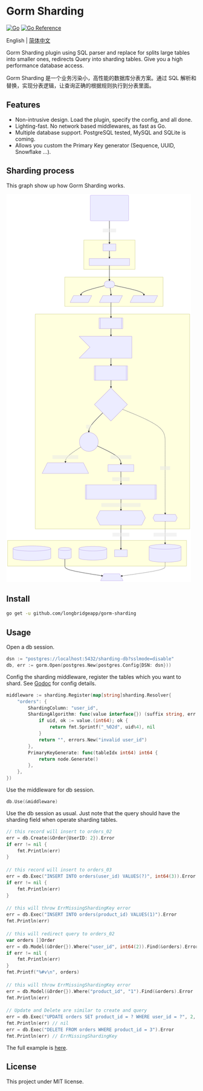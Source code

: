 # Gorm Sharding

[![Go](https://github.com/longbridgeapp/gorm-sharding/actions/workflows/go.yml/badge.svg)](https://github.com/longbridgeapp/gorm-sharding/actions/workflows/go.yml)
[![Go Reference](https://pkg.go.dev/badge/github.com/longbridgeapp/gorm-sharding.svg)](https://pkg.go.dev/github.com/longbridgeapp/gorm-sharding)

English | [简体中文](./README.zh-CN.md)

Gorm Sharding plugin using SQL parser and replace for splits large tables into smaller ones, redirects Query into sharding tables. Give you a high performance database access.

Gorm Sharding 是一个业务污染小，高性能的数据库分表方案。通过 SQL 解析和替换，实现分表逻辑，让查询正确的根据规则执行到分表里面。

## Features

- Non-intrusive design. Load the plugin, specify the config, and all done.
- Lighting-fast. No network based middlewares, as fast as Go.
- Multiple database support. PostgreSQL tested, MySQL and SQLite is coming.
- Allows you custom the Primary Key generator (Sequence, UUID, Snowflake ...).

## Sharding process

This graph show up how Gorm Sharding works.

![Example](./docs/query.svg)

## Install

```bash
go get -u github.com/longbridgeapp/gorm-sharding
```

## Usage

Open a db session.

```go
dsn := "postgres://localhost:5432/sharding-db?sslmode=disable"
db, err := gorm.Open(postgres.New(postgres.Config{DSN: dsn}))
```

Config the sharding middleware, register the tables which you want to shard. See [Godoc](https://pkg.go.dev/github.com/longbridge/gorm-sharding) for config details.

```go
middleware := sharding.Register(map[string]sharding.Resolver{
	"orders": {
		ShardingColumn: "user_id",
		ShardingAlgorithm: func(value interface{}) (suffix string, err error) {
			if uid, ok := value.(int64); ok {
				return fmt.Sprintf("_%02d", uid%4), nil
			}
			return "", errors.New("invalid user_id")
		},
		PrimaryKeyGenerate: func(tableIdx int64) int64 {
			return node.Generate()
		},
	},
})
```

Use the middleware for db session.

```go
db.Use(&middleware)
```

Use the db session as usual. Just note that the query should have the sharding field when operate sharding tables.

```go
// this record will insert to orders_02
err = db.Create(&Order{UserID: 2}).Error
if err != nil {
	fmt.Println(err)
}

// this record will insert to orders_03
err = db.Exec("INSERT INTO orders(user_id) VALUES(?)", int64(3)).Error
if err != nil {
	fmt.Println(err)
}

// this will throw ErrMissingShardingKey error
err = db.Exec("INSERT INTO orders(product_id) VALUES(1)").Error
fmt.Println(err)

// this will redirect query to orders_02
var orders []Order
err = db.Model(&Order{}).Where("user_id", int64(2)).Find(&orders).Error
if err != nil {
	fmt.Println(err)
}
fmt.Printf("%#v\n", orders)

// this will throw ErrMissingShardingKey error
err = db.Model(&Order{}).Where("product_id", "1").Find(&orders).Error
fmt.Println(err)

// Update and Delete are similar to create and query
err = db.Exec("UPDATE orders SET product_id = ? WHERE user_id = ?", 2, int64(3)).Error
fmt.Println(err) // nil
err = db.Exec("DELETE FROM orders WHERE product_id = 3").Error
fmt.Println(err) // ErrMissingShardingKey
```

The full example is [here](./examples/order.go).

## License

This project under MIT license.
